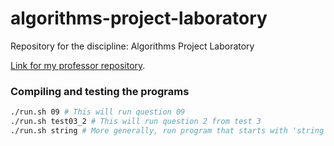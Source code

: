 # algorithms-project-laboratory

Repository for the discipline: Algorithms Project Laboratory

[Link for my professor repository](https://github.com/wladbrandao/Algorithms).

### Compiling and testing the programs

```sh
./run.sh 09 # This will run question 09
./run.sh test03_2 # This will run question 2 from test 3
./run.sh string # More generally, run program that starts with 'string'
```
